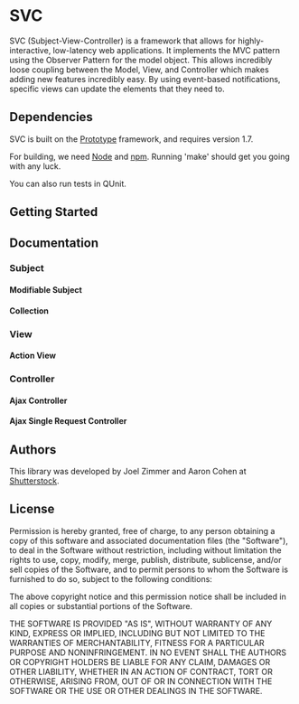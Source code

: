 # SVC

SVC (Subject-View-Controller) is a framework that allows for highly-interactive, low-latency web applications. It implements the MVC pattern using the Observer Pattern for the model object. This allows incredibly loose coupling between the Model, View, and Controller which makes adding new features incredibly easy. By using event-based notifications, specific views can update the elements that they need to.

## Dependencies

SVC is built on the [Prototype](http://prototypejs.org) framework, and requires version 1.7.

For building, we need [Node](http://nodejs.org) and [npm](http://npmjs.org).  Running 'make' should get you going with any luck.

You can also run tests in QUnit.

## Getting Started

## Documentation

### Subject



#### Modifiable Subject

#### Collection

### View

#### Action View

### Controller

#### Ajax Controller

#### Ajax Single Request Controller



## Authors

This library was developed by Joel Zimmer and Aaron Cohen at [Shutterstock](http://shutterstock.com).

## License

Permission is hereby granted, free of charge, to any person obtaining a copy of this software and associated documentation files (the "Software"), to deal in the Software without restriction, including without limitation the rights to use, copy, modify, merge, publish, distribute, sublicense, and/or sell copies of the Software, and to permit persons to whom the Software is furnished to do so, subject to the following conditions:

The above copyright notice and this permission notice shall be included in all copies or substantial portions of the Software.

THE SOFTWARE IS PROVIDED "AS IS", WITHOUT WARRANTY OF ANY KIND, EXPRESS OR IMPLIED, INCLUDING BUT NOT LIMITED TO THE WARRANTIES OF MERCHANTABILITY, FITNESS FOR A PARTICULAR PURPOSE AND NONINFRINGEMENT. IN NO EVENT SHALL THE AUTHORS OR COPYRIGHT HOLDERS BE LIABLE FOR ANY CLAIM, DAMAGES OR OTHER LIABILITY, WHETHER IN AN ACTION OF CONTRACT, TORT OR OTHERWISE, ARISING FROM, OUT OF OR IN CONNECTION WITH THE SOFTWARE OR THE USE OR OTHER DEALINGS IN THE SOFTWARE.
